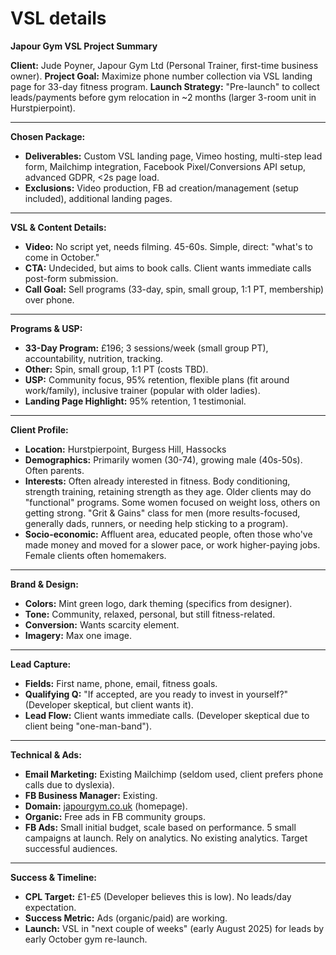 # VSL details

**Japour Gym VSL Project Summary**

**Client:** Jude Poyner, Japour Gym Ltd (Personal Trainer, first-time business owner).
**Project Goal:** Maximize phone number collection via VSL landing page for 33-day fitness program.
**Launch Strategy:** "Pre-launch" to collect leads/payments before gym relocation in ~2 months (larger 3-room unit in Hurstpierpoint).

---

**Chosen Package:** 

- **Deliverables:** Custom VSL landing page, Vimeo hosting, multi-step lead form, Mailchimp integration, Facebook Pixel/Conversions API setup, advanced GDPR, <2s page load.
- **Exclusions:** Video production, FB ad creation/management (setup included), additional landing pages.

---

**VSL & Content Details:**

- **Video:** No script yet, needs filming. 45-60s. Simple, direct: "what's to come in October."
- **CTA:** Undecided, but aims to book calls. Client wants immediate calls post-form submission.
- **Call Goal:** Sell programs (33-day, spin, small group, 1:1 PT, membership) over phone.

---

**Programs & USP:**

- **33-Day Program:** £196; 3 sessions/week (small group PT), accountability, nutrition, tracking.
- **Other:** Spin, small group, 1:1 PT (costs TBD).
- **USP:** Community focus, 95% retention, flexible plans (fit around work/family), inclusive trainer (popular with older ladies).
- **Landing Page Highlight:** 95% retention, 1 testimonial.

---

**Client Profile:**

- **Location:** Hurstpierpoint, Burgess Hill, Hassocks
- **Demographics:** Primarily women (30-74), growing male (40s-50s). Often parents.
- **Interests:** Often already interested in fitness. Body conditioning, strength training, retaining strength as they age. Older clients may do "functional" programs. Some women focused on weight loss, others on getting strong. "Grit & Gains" class for men (more results-focused, generally dads, runners, or needing help sticking to a program).
- **Socio-economic:** Affluent area, educated people, often those who've made money and moved for a slower pace, or work higher-paying jobs. Female clients often homemakers.

---

**Brand & Design:**

- **Colors:** Mint green logo, dark theming (specifics from designer).
- **Tone:** Community, relaxed, personal, but still fitness-related.
- **Conversion:** Wants scarcity element.
- **Imagery:** Max one image.

---

**Lead Capture:**

- **Fields:** First name, phone, email, fitness goals.
- **Qualifying Q:** "If accepted, are you ready to invest in yourself?" (Developer skeptical, but client wants it).
- **Lead Flow:** Client wants immediate calls. (Developer skeptical due to client being "one-man-band").

---

**Technical & Ads:**

- **Email Marketing:** Existing Mailchimp (seldom used, client prefers phone calls due to dyslexia).
- **FB Business Manager:** Existing.
- **Domain:** [japourgym.co.uk](http://japourgym.co.uk/) (homepage).
- **Organic:** Free ads in FB community groups.
- **FB Ads:** Small initial budget, scale based on performance. 5 small campaigns at launch. Rely on analytics. No existing analytics. Target successful audiences.

---

**Success & Timeline:**

- **CPL Target:** £1-£5 (Developer believes this is low). No leads/day expectation.
- **Success Metric:** Ads (organic/paid) are working.
- **Launch:** VSL in "next couple of weeks" (early August 2025) for leads by early October gym re-launch.